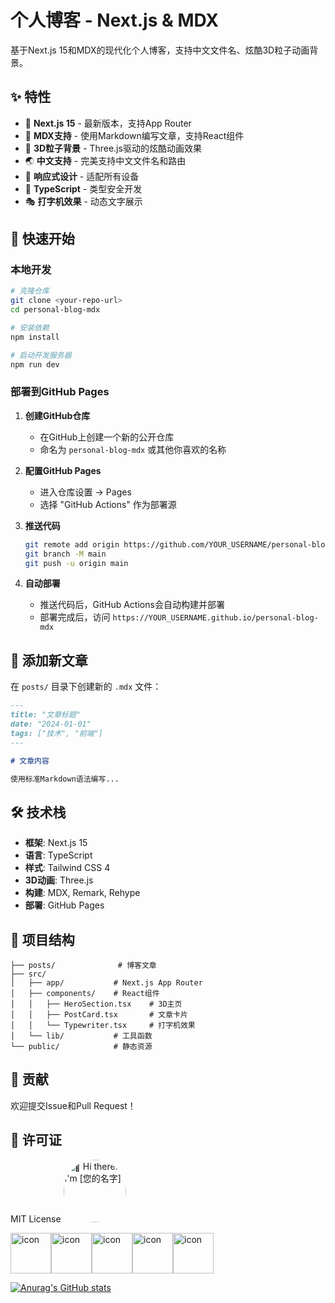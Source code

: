 # 个人博客 - Next.js & MDX

基于Next.js 15和MDX的现代化个人博客，支持中文文件名、炫酷3D粒子动画背景。

## ✨ 特性

- 🚀 **Next.js 15** - 最新版本，支持App Router
- 📝 **MDX支持** - 使用Markdown编写文章，支持React组件
- 🎨 **3D粒子背景** - Three.js驱动的炫酷动画效果
- 🌏 **中文支持** - 完美支持中文文件名和路由
- 📱 **响应式设计** - 适配所有设备
- 🎯 **TypeScript** - 类型安全开发
- 🎭 **打字机效果** - 动态文字展示

## 🚀 快速开始

### 本地开发

```bash
# 克隆仓库
git clone <your-repo-url>
cd personal-blog-mdx

# 安装依赖
npm install

# 启动开发服务器
npm run dev
```

### 部署到GitHub Pages

1. **创建GitHub仓库**
   - 在GitHub上创建一个新的公开仓库
   - 命名为 `personal-blog-mdx` 或其他你喜欢的名称

2. **配置GitHub Pages**
   - 进入仓库设置 → Pages
   - 选择 "GitHub Actions" 作为部署源

3. **推送代码**
   ```bash
   git remote add origin https://github.com/YOUR_USERNAME/personal-blog-mdx.git
   git branch -M main
   git push -u origin main
   ```

4. **自动部署**
   - 推送代码后，GitHub Actions会自动构建并部署
   - 部署完成后，访问 `https://YOUR_USERNAME.github.io/personal-blog-mdx`

## 📝 添加新文章

在 `posts/` 目录下创建新的 `.mdx` 文件：

```markdown
---
title: "文章标题"
date: "2024-01-01"
tags: ["技术", "前端"]
---

# 文章内容

使用标准Markdown语法编写...
```

## 🛠️ 技术栈

- **框架**: Next.js 15
- **语言**: TypeScript
- **样式**: Tailwind CSS 4
- **3D动画**: Three.js
- **构建**: MDX, Remark, Rehype
- **部署**: GitHub Pages

## 📁 项目结构

```
├── posts/              # 博客文章
├── src/
│   ├── app/           # Next.js App Router
│   ├── components/    # React组件
│   │   ├── HeroSection.tsx    # 3D主页
│   │   ├── PostCard.tsx       # 文章卡片
│   │   └── Typewriter.tsx     # 打字机效果
│   └── lib/           # 工具函数
└── public/            # 静态资源
```

## 🤝 贡献

欢迎提交Issue和Pull Request！

## 📄 许可证

MIT License
<img src="https://avatars.githubusercontent.com/u/95457477" style="width: 100px; height: 100px; border-radius: 50%;" alt="👋 Hi there! I'm [您的名字]" title="👋 Hi there! I'm [您的名字]"/>

<img src="https://techstack-generator.vercel.app/js-icon.svg" alt="icon" width="65" height="65" /><img src="https://techstack-generator.vercel.app/ts-icon.svg" alt="icon" width="65" height="65" /><img src="https://techstack-generator.vercel.app/react-icon.svg" alt="icon" width="65" height="65" /><img src="https://techstack-generator.vercel.app/webpack-icon.svg" alt="icon" width="65" height="65" /><img src="https://techstack-generator.vercel.app/sass-icon.svg" alt="icon" width="65" height="65" />

[![Anurag's GitHub stats](https://github-readme-stats.vercel.app/api?username=JY764234162&show_icons=true&theme=radical)](https://github.com/ChenKun1997)
